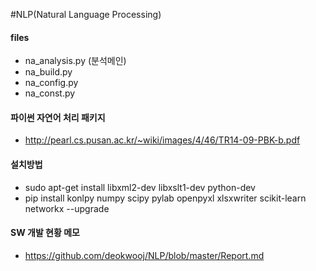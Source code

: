 #NLP(Natural Language Processing)

#### files
  - na_analysis.py (분석메인)
  - na_build.py
  - na_config.py
  - na_const.py

#### 파이썬 자연어 처리 패키지
  - http://pearl.cs.pusan.ac.kr/~wiki/images/4/46/TR14-09-PBK-b.pdf

#### 설치방법
  - sudo apt-get install libxml2-dev libxslt1-dev python-dev
  - pip install konlpy numpy scipy pylab openpyxl xlsxwriter scikit-learn networkx --upgrade

#### SW 개발 현황 메모
  - https://github.com/deokwooj/NLP/blob/master/Report.md
